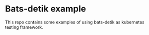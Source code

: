 # Bats-detik example

This repo contains some examples of using bats-detik as kubernetes testing
framework.
